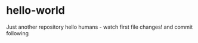 # hello-world
Just another repository
hello humans - watch first file changes! and commit following
